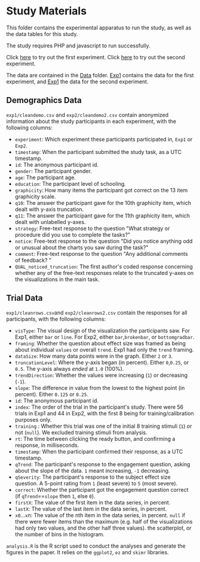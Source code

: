 # Study Materials
This folder contains the experimental apparatus to run the study, as well as the data tables for this study.

The study requires PHP and javascript to run successfully.

Click [here](study/consent.html?exp=exp1) to try out the first experiment.
Click [here](study/consent.html?exp=exp2) to try out the second experiment.


The data are contained in the [Data](data/) folder. [Exp1](data/exp1) contains the data for the first experiment, and [Exp1](data/exp2) the data for the second experiment.

## Demographics Data
`exp1/cleandemo.csv` and `exp2/cleandemo2.csv` contain anonymized information about the study participants in each experiment, with the following columns:
* `experiment`: Which experiment these participants participated in, `Exp1` or `Exp2`.
* `timestamp`: When the participant submitted the study task, as a UTC timestamp.
* `id`: The anonymous participant id.
* `gender`: The participant gender.
* `age`: The participant age.
* `education`: The participant level of schooling.
* `graphicity`: How many items the participant got correct on the 13 item graphicity scale.
* `q10`: The answer the participant gave for the 10th graphicity item, which dealt with y-axis truncation.
* `q11`: The answer the participant gave for the 11th graphicity item, which dealt with unlabelled y-axes.
* `strategy`: Free-text response to the question "What strategy or procedure did you use to complete the tasks?"
* `notice`: Free-text response to the question "Did you notice anything odd or unusual about the charts you saw during the task?"
* `comment`: Free-text response to the question "Any additional comments of feedback? "
* `QUAL_noticed_truncation`: The first author's coded response concerning whether any of the free-text responses relate to the truncated y-axes on the visualizations in the main task.

## Trial Data
`exp1/cleanrows.csv`and `exp2/cleanrows2.csv` contain the responses for all participants, with the following columns:

* `visType`: The visual design of the visualization the participants saw. For Exp1, either `bar` or `line`. For Exp2, either `bar`,`brokenbar`, or `bottomgradbar`.
* `framing`: Whether the question about effect size was framed as being about individual `values` or overall `trend`. Exp1 had only the `trend` framing.
* `dataSize`: How many data points were in the graph. Either `2` or `3`.
* `truncationLevel`: Where the y-axis began (in percent). Either `0`,`0.25`, or `0.5`. The y-axis always _ended_ at `1.0` (100%).
* `trendDirection`: Whether the values were increasing (`1`) or decreasing (`-1`).
* `slope`: The difference in value from the lowest to the highest point (in percent). Either `0.125` or `0.25`.
* `id`: The anonymous participant id.
* `index`: The order of the trial in the participant's study. There were 56 trials in Exp1 and 44 in Exp2, with the first 8 being for training/calibration purposes only.
* `training` : Whether this trial was one of the initial 8 training stimuli (`1`) or not (`null`). We excluded training stimuli from analysis.
* `rt`: The time between clicking the ready button, and confirming a response, in milliseconds.
* `timestamp`: When the participant confirmed their response, as a UTC timestamp.
* `qTrend`: The participant's response to the engagement question, asking about the slope of the data. `1` meant increasing, `-1` decreasing.
* `qSeverity`: The participant's response to the subject effect size question. A 5-point rating from `1` (least severe) to `5` (most severe).
* `correct`: Whether the participant got the engagement question correct (if `qTrend`==`slope` then `1`, else `0`).
* `firstX`: The value of the first item in the data series, in percent.
* `lastX`: The value of the last item in the data series, in percent.
* `x0`...`x`n: The value of the nth item in the data series, in percent. `null` if there were fewer items than the maximum (e.g. half of the visualizations had only two values, and the other half three values).
 the scatterplot, or the number of bins in the histogram.

`analysis.R` is the R script used to conduct the analyses and generate the figures in the paper. It relies on the `ggplot2`, `ez` and `skimr` libraries.
